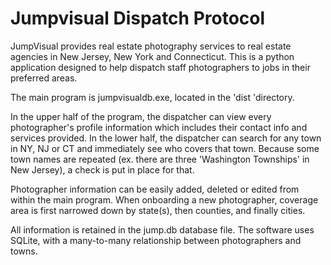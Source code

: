 # Jumpvisual Dispatch Protocol
JumpVisual provides real estate photography services to real estate agencies in New Jersey, New York and Connecticut. This is a python application designed to help dispatch staff photographers to jobs in their preferred areas.

The main program is jumpvisualdb.exe, located in the 'dist 'directory.

In the upper half of the program, the dispatcher can view every photographer's profile information which includes their contact info and services provided. In the lower half, the dispatcher can search for any town in NY, NJ or CT and immediately see who covers that town. Because some town names are repeated (ex. there are three 'Washington Townships' in New Jersey), a check is put in place for that.

Photographer information can be easily added, deleted or edited from within the main program. When onboarding a new photographer, coverage area is first narrowed down by state(s), then counties, and finally cities.

All information is retained in the jump.db database file. The software uses SQLite, with a many-to-many relationship between photographers and towns.
